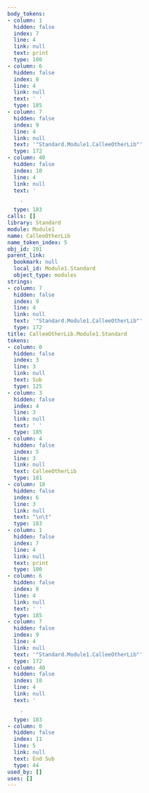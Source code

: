 ```yaml
---
body_tokens:
- column: 1
  hidden: false
  index: 7
  line: 4
  link: null
  text: print
  type: 100
- column: 6
  hidden: false
  index: 8
  line: 4
  link: null
  text: ' '
  type: 185
- column: 7
  hidden: false
  index: 9
  line: 4
  link: null
  text: '"Standard.Module1.CalleeOtherLib"'
  type: 172
- column: 40
  hidden: false
  index: 10
  line: 4
  link: null
  text: '

    '
  type: 183
calls: []
library: Standard
module: Module1
name: CalleeOtherLib
name_token_index: 5
obj_id: 101
parent_link:
  bookmark: null
  local_id: Module1.Standard
  object_type: modules
strings:
- column: 7
  hidden: false
  index: 9
  line: 4
  link: null
  text: '"Standard.Module1.CalleeOtherLib"'
  type: 172
title: CalleeOtherLib.Module1.Standard
tokens:
- column: 0
  hidden: false
  index: 3
  line: 3
  link: null
  text: Sub
  type: 125
- column: 3
  hidden: false
  index: 4
  line: 3
  link: null
  text: ' '
  type: 185
- column: 4
  hidden: false
  index: 5
  line: 3
  link: null
  text: CalleeOtherLib
  type: 181
- column: 18
  hidden: false
  index: 6
  line: 3
  link: null
  text: "\n\t"
  type: 183
- column: 1
  hidden: false
  index: 7
  line: 4
  link: null
  text: print
  type: 100
- column: 6
  hidden: false
  index: 8
  line: 4
  link: null
  text: ' '
  type: 185
- column: 7
  hidden: false
  index: 9
  line: 4
  link: null
  text: '"Standard.Module1.CalleeOtherLib"'
  type: 172
- column: 40
  hidden: false
  index: 10
  line: 4
  link: null
  text: '

    '
  type: 183
- column: 0
  hidden: false
  index: 11
  line: 5
  link: null
  text: End Sub
  type: 44
used_by: []
uses: []
---
```

